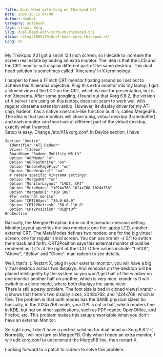 ```yaml
---
Title: Dual Head with Xorg on Thinkpad X31
Date: 2005-10-15 04:00
Author: Huahai
Category: notebook
Tags: Linux, Xorg
Slug: dual-head-with-xorg-on-thinkpad-x31
Alias: /blog/2005/10/dual-head-xorg-thinkpad-x31
Lang: en
---
```


My Thinkpad X31 got a small 12.1 inch screen, so I decide to increase the screen real estate by adding an extra monitor. The idea is that the LCD and the CRT monitor will display different part of the same desktop. This dual head solution is sometimes called 'Xinerama' in X terminology.  

I happen to have a 17 inch CRT monitor floating around so I set out to acheive this Xinerama objective. Plug this extra monitor into my laptop, I got a cloned view of the LCD on the CRT, which is nice for presentation, but is not Xinerama. After some googling, I found out that Xorg 6.8.2, the version of X server I am using on this laptop, does not seem to work well with regular xinerama extension setup. However, its display driver for my ATI chip, Radeon, has a native xinerama-like function built in, called MergedFB. The idea is that two monitors will share a big, virtual desktop (framebuffer), and each monitor can then look at different part of the virtual desktop, exactly what I wanted.  
Setup is easy. Change /etc/X11/xorg.conf. In Device section, I have  

```
Section "Device"  
  Identifier "ATI Radeon"  
  Driver "radeon"  
  BoardName "Radeon Mobility M6 LY"  
  Option "AGPMode" "4"  
  Option "AGPFastWrite" "on"  
  Option "EnablePageFlip" "on"  
  Option "RenderAccel" "on"  
  # radeon specific Xinerama settings:  
  Option "MergedFB" "on"  
  Option "MonitorLayout" "LVDS, CRT"  
  Option "MetaModes" "1024x768-1024x768 1024x768"  
  Option "MergedDPI" "108 108"  
  #for external monitor  
  Option "CRT2HSync" "30.0-68.0"  
  Option "CRT2VRefresh" "50.0-110.0"  
  Option "CRT2Position" "RightOf"  
EndSection  
```

Basically, the MergedFB option turns on the pseudo-xinerama setting. MonitorLayout specifies the two monitors: one the laptop LCD, another external CRT. The MetaModes defines two modes: one for the big virtual screen, one for regular small screen. You can use xrandr -s 0/1 to switch them back and forth. CRT2Position says this external monitor should be rendered as if it's at the right of the LCD. Other values include: "LeftOf", "Above", "Below' and "Clone". man radeon to see details.  

Well, that's it. Restart X, plug in your external monitor, you will have a big virtual desktop across two displays. And windows on the desktop will be placed intelligently by the system so you won't get half of the window on one monitor another half on another, which is very nice. xrandr -s 0 will switch to a clone mode, where both displays the same view.  
There is still a pesty problem. The font size is bad in cloned views! xrandr -q shows that there's two display sizes, 2048x768, and 1024x768, which is fine. The problem is that both modes has the SAME physical sizes! So basically, in the 1024x768 mode, your DPI is cut in half, which renders fine in KDE, but not on other applications, such as PDF reader, OpenOffice, and Firefox, etc. This problem makes this setup unworkable when you don't have an external Monitor.  

So right now, I don't have a perfect solution for dual head on Xorg 6.8.2 :( Normally, I will not turn on MergedFB. Only when I need an extra monitor, I will edit xorg.conf to uncomment the MergeFB line, then restart X.  

Looking forward to a patch to radeon to solve this problem.
